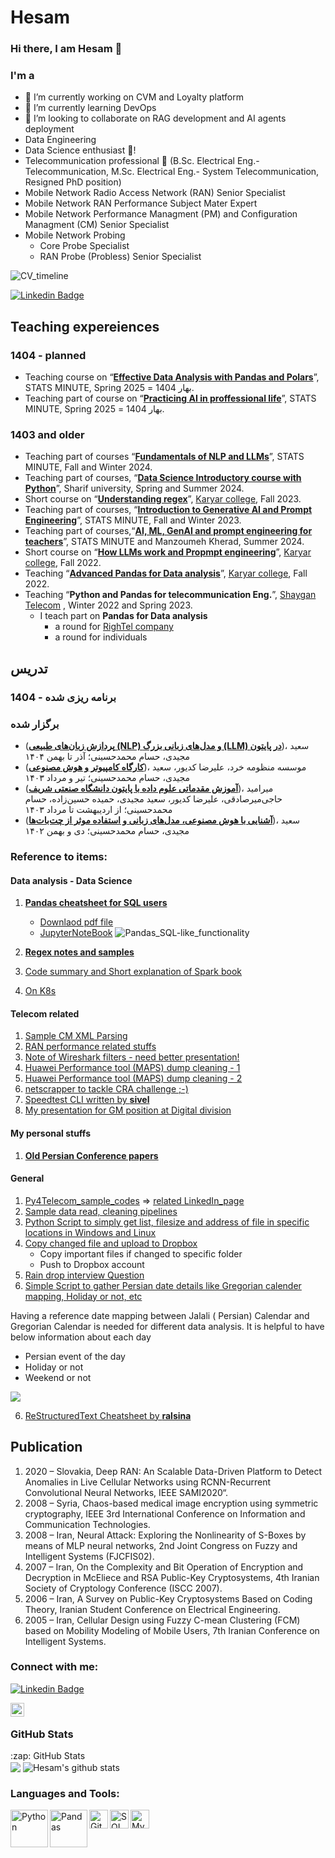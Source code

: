 
<!--
### Hi there 👋

**jupihes/jupihes** is a ✨ _special_ ✨ repository because its `README.md` (this file) appears on your GitHub profile.

Here are some ideas to get you started:

- 🔭 I’m currently working on ...
- 🌱 I’m currently learning ...
- 👯 I’m looking to collaborate on ...
- 🤔 I’m looking for help with ...
- 💬 Ask me about ...
- 📫 How to reach me: ...
- 😄 Pronouns: ...
- ⚡ Fun fact: ...
-->


# Hesam

### Hi there, I am Hesam  👋

### I'm a 
- 🔭 I’m currently working on CVM and Loyalty platform 
- 🌱 I’m currently learning DevOps
- 👯 I’m looking to collaborate on RAG development and AI agents deployment
- Data Engineering 
- Data Science enthusiast 🧮!
- Telecommunication professional 📶 (B.Sc. Electrical Eng.- Telecommunication, M.Sc. Electrical Eng.- System Telecommunication, Resigned PhD position)
- Mobile Network Radio Access Network (RAN) Senior Specialist
- Mobile Network RAN Performance Subject Mater Expert
- Mobile Network Performance Managment (PM) and Configuration Managment (CM) Senior Specialist
- Mobile Network Probing
   - Core Probe Specialist
   - RAN Probe (Probless) Senior Specialist


![CV_timeline](https://github.com/jupihes/jupihes/blob/main/Hesam%20CV%20timeline_2023-08-30.svg)

<a href="https://www.linkedin.com/in/hesam-mohammad-hosseini/" rel="nofollow"><img src="https://camo.githubusercontent.com/a8a9e4265a0c952e808dcac7a16d12b4b5bae40678d9bf82639664058dda31ef/68747470733a2f2f696d672e736869656c64732e696f2f62616467652f2d4c696e6b6564696e2d626c75653f7374796c653d666c6174266c6f676f3d4c696e6b6564696e266c6f676f436f6c6f723d7768697465" alt="Linkedin Badge" data-canonical-src="https://img.shields.io/badge/-Linkedin-blue?style=flat&amp;logo=Linkedin&amp;logoColor=white" style="max-width: 100%;"></a>


## Teaching expereiences

### 1404 - planned
- Teaching course on “[**Effective Data Analysis with Pandas and Polars**](https://d-learn.ir/pyps)”, STATS MINUTE, Spring 2025 = بهار 1404.
- Teaching part of course on “[**Practicing AI in proffessional life**](https://d-learn.ir/ai4p)”, STATS MINUTE, Spring 2025 = بهار 1404.

### **1403 and older**
- Teaching part of courses “[**Fundamentals of NLP and LLMs**](https://d-learn.ir/genai-chbt/)”, STATS MINUTE, Fall and Winter 2024.
- Teaching part of courses, “[**Data Science Introductory course with Python**](https://d-learn.ir/pyds/)”, Sharif university, Spring and Summer 2024.
- Short course on “[**Understanding regex**]()”, [Karyar college](https://kaaryar.ir/), Fall 2023.
- Teaching part of courses, “[**Introduction to Generative AI and Prompt Engineering**]()”, STATS MINUTE, Fall and Winter 2023. 
- Teaching part of courses,“[**AI, ML, GenAI and prompt engineering for teachers**](https://d-learn.ir/cmptr-genai/)”, STATS MINUTE and Manzoumeh Kherad, Summer 2024.
- Short course on “[**How LLMs work and Propmpt engineering**]()”, [Karyar college](https://kaaryar.ir/), Fall 2022.
- Teaching “[**Advanced Pandas for Data analysis**]()”, [Karyar college](https://kaaryar.ir/), Fall 2022.
- Teaching “**Python and Pandas for telecommunication Eng.**”, [Shaygan Telecom](https://shaygan-tele.com/) , Winter 2022 and Spring 2023.
   - I teach part on **Pandas for Data analysis**
      - a round for [RighTel company](https://www.rightel.ir/)
      - a round for individuals 


## تدریس

### برنامه ریزی شده - 1404

### برگزار شده

-  ([**پردازش زبان‌های طبیعی (NLP) و مدل‌های زبانی بزرگ (LLM) در پایتون**](https://d-learn.ir/nlmpy/))، سعید مجیدی، حسام محمدحسینی؛ آذر تا بهمن ۱۴۰۴ 
-  ([**کارگاه کامپیوتر و هوش مصنوعی**](https://d-learn.ir/cmptr-genai/))، موسسه منظومه خرد، علیرضا کدیور، سعید مجیدی، حسام محمدحسینی؛ تیر و مرداد ۱۴۰۳ 
-  ([**آموزش مقدماتی علوم داده با پایتون دانشگاه صنعتی شریف**](https://d-learn.ir/pyds/))، میرامید حاجی‌میرصادقی، علیرضا کدیور، سعید مجیدی، حمیده‌ حسین‌زاده، حسام محمدحسینی؛ از اردیبهشت تا مرداد ۱۴۰۳
-  ([**آشنایی با هوش مصنوعی، مدل‌های زبانی و استفاده موثر از چت‌بات‌ها**](https://d-learn.ir/genai-chbt/))، سعید مجیدی، حسام محمدحسینی؛ دی و بهمن ۱۴۰۲


### Reference to items:
#### Data analysis - Data Science
1. [**Pandas cheatsheet for SQL users**](https://github.com/jupihes/SQL-versus-Pandas)

      - [Downlaod pdf file](https://github.com/jupihes/SQL-versus-Pandas/blob/master/Pandas_SQL-like_functionality.pdf)
      - [JupyterNoteBook](https://github.com/jupihes/SQL-versus-Pandas/blob/master/Pandas%20SQL-like%20functionality.ipynb) ![Pandas_SQL-like_functionality](https://github.com/jupihes/SQL-versus-Pandas/blob/master/page1.png)
        
1. [**Regex notes and samples**](https://github.com/jupihes/Regex-samples/blob/main/README.md)
2. [Code summary and Short explanation of Spark book](https://github.com/jupihes/PySpark-summary)
3. [On K8s](https://github.com/svennam92/kube101)
   
#### Telecom related
1. [Sample CM XML Parsing](https://github.com/jupihes/HTML-parsing)
2. [RAN performance related stuffs](https://github.com/jupihes/RAN-Performance)
3. [Note of Wireshark filters - need better presentation!](https://github.com/jupihes/RAN-Performance/blob/master/WireShark%20Training.txt)
4. [Huawei Performance tool (MAPS) dump cleaning - 1](https://github.com/jupihes/MAPS-clean-up)
5. [Huawei Performance tool (MAPS) dump cleaning - 2](https://github.com/jupihes/load-MAPS-excel-and-clean-up)
6. [netscrapper to tackle CRA challenge ;-)](https://github.com/jupihes/netscrapper)
7. [Speedtest CLI written by **sivel**](https://github.com/sivel/speedtest-cli)
8. [My presentation for GM position at Digital division](https://github.com/jupihes/presentation/blob/master/presentation.rst)
#### My personal stuffs
1. [**Old Persian Conference papers**](https://github.com/jupihes/Old-work-records)

#### General 
1. [Py4Telecom_sample_codes](https://github.com/jupihes/Py4Telecom_sample_code)  $\Rightarrow$  [related LinkedIn_page](https://www.linkedin.com/company/93853835)
2. [Sample data read, cleaning pipelines](https://github.com/jupihes/Sample-pipelines-in-Pandas)
3.  [Python Script to simply get list, filesize and address of file in specific locations in Windows and Linux](https://github.com/jupihes/File-size-summarization)
4. [Copy changed file and upload to Dropbox](https://github.com/jupihes/upload-to-Dropbox)
     - Copy important files if changed to specific folder 
     - Push to Dropbox account
5. [Rain drop interview Question](https://github.com/jupihes/Rain-drop-simulation)
6. [Simple Script to gather Persian date details like Gregorian calender mapping, Holiday or not, etc](https://github.com/jupihes/Persian-Gregorian-date-map-holiday)
 
 Having a reference date mapping between Jalali ( Persian) Calendar and Gregorian Calendar is needed for different data analysis. It is helpful to have below information about each day

   - Persian event of the day
   - Holiday or not
   - Weekend or not 

<div id="wrapper">
    <img src="https://github.com/jupihes/Persian-Georgian-date-map-holiday/raw/master/sample%20view.png" />
</div>


<!-- ![sample output sample](https://github.com/jupihes/Persian-Georgian-date-map-holiday/raw/master/sample%20view.png) -->
 
6. [ReStructuredText Cheatsheet by **ralsina**](https://github.com/ralsina/rst-cheatsheet)



<!--
- 🌱 I’m currently learning everything in Deep Learning,Natural Language Processing 
- 👯 I’m looking to collaborate with other data enthusiasts
- 🥅 Goals: Contribute to Open Source Data Science projects
- ⚡ Fun fact: I love listening to music and nature photography
-->

## Publication

1.	2020 – Slovakia, Deep RAN: An Scalable Data-Driven Platform to Detect Anomalies in Live Cellular Networks using RCNN-Recurrent Convolutional Neural Networks, IEEE SAMI2020“.
2.	2008 – Syria, Chaos-based medical image encryption using symmetric cryptography, IEEE 3rd International Conference on Information and Communication Technologies.
3.	2008 – Iran, Neural Attack: Exploring the Nonlinearity of S-Boxes by means of MLP neural networks, 2nd Joint Congress on Fuzzy and Intelligent Systems (FJCFIS02).
4.	2007 – Iran, On the Complexity and Bit Operation of Encryption and Decryption in McEliece and RSA Public-Key Cryptosystems, 4th Iranian Society of Cryptology Conference (ISCC 2007).
5.	2006 – Iran, A Survey on Public-Key Cryptosystems Based on Coding Theory, Iranian Student Conference on Electrical Engineering.
6.	2005 – Iran, Cellular Design using Fuzzy C-mean Clustering (FCM) based on Mobility Modeling of Mobile Users, 7th Iranian Conference on Intelligent Systems.

### Connect with me:

<a href="https://www.linkedin.com/in/hesam-mohammad-hosseini/" rel="nofollow"><img src="https://camo.githubusercontent.com/a8a9e4265a0c952e808dcac7a16d12b4b5bae40678d9bf82639664058dda31ef/68747470733a2f2f696d672e736869656c64732e696f2f62616467652f2d4c696e6b6564696e2d626c75653f7374796c653d666c6174266c6f676f3d4c696e6b6564696e266c6f676f436f6c6f723d7768697465" alt="Linkedin Badge" data-canonical-src="https://img.shields.io/badge/-Linkedin-blue?style=flat&amp;logo=Linkedin&amp;logoColor=white" style="max-width: 100%;"></a>

[<img align="left" alt="Hesam | LinkedIn" width="22px" src="https://cdn.jsdelivr.net/npm/simple-icons@v3/icons/linkedin.svg" />][linkedin]

<!-- [<img align="left" alt="Chitresh | Instagram" width="22px" src="https://cdn.jsdelivr.net/npm/simple-icons@v3/icons/instagram.svg" />][instagram] -->
<!-- [<img align="left" alt="Chitresh | Twitter" width="22px" src="https://cdn.jsdelivr.net/npm/simple-icons@v3/icons/twitter.svg" />][twitter] -->

<br />

### GitHub Stats

<p align="center">
  
  <summary>:zap: GitHub Stats</summary>
  
  <img align="center" src="https://github-readme-stats.vercel.app/api/top-langs/?username=jupihes&theme=radical&hide_langs_below=1&layout=compact" />

  <img align="center" src="https://github-readme-stats.vercel.app/api?username=jupihes&show_icons=true&theme=radical&line_height=21" alt="Hesam's github stats"/>

</p>

### Languages and Tools:
<img align="left" alt="Python" width="60px" src="https://www.python.org/static/community_logos/python-logo-generic.svg" />
<img align="left" alt="Pandas" width="60px" src="https://pandas.pydata.org/docs/_static/pandas.svg" />
<img align="left" alt="GitHub" width="30px" src="https://raw.githubusercontent.com/github/explore/78df643247d429f6cc873026c0622819ad797942/topics/github/github.png" />

<img align="left" alt="SQL" width="30px" src="https://raw.githubusercontent.com/github/explore/80688e429a7d4ef2fca1e82350fe8e3517d3494d/topics/sql/sql.png" />
<img align="left" alt="MySQL" width="30px" src="https://raw.githubusercontent.com/github/explore/80688e429a7d4ef2fca1e82350fe8e3517d3494d/topics/mysql/mysql.png" />
<!--
<img align="left" alt="Anaconda" width="30px" src="https://raw.githubusercontent.com/simple-icons/simple-icons/develop/icons/anaconda.svg" />
<img src="https://raw.githubusercontent.com/github/explore/80688e429a7d4ef2fca1e82350fe8e3517d3494d/topics/python/python.png" alt="Python" align="left" width="30px">
<img align="left" alt="RStudio" width="30px" src="https://simpleicons.org/icons/rstudio.svg" />
<img align="left" alt="DataCamp" width="30px" src="https://raw.githubusercontent.com/simple-icons/simple-icons/develop/icons/datacamp.svg" />
<img align="left" alt="MongoDB" width="30px" src="https://raw.githubusercontent.com/github/explore/80688e429a7d4ef2fca1e82350fe8e3517d3494d/topics/mongodb/mongodb.png" />
<img align="left" alt="Git" width="30px" src="https://raw.githubusercontent.com/github/explore/80688e429a7d4ef2fca1e82350fe8e3517d3494d/topics/git/git.png" />

<img align="left" alt="Terminal" width="30px" src="https://raw.githubusercontent.com/github/explore/80688e429a7d4ef2fca1e82350fe8e3517d3494d/topics/terminal/terminal.png" />
<img align="left" alt="Tableau" width="30px" src="https://simpleicons.org/icons/tableau.svg" />
<img align="left" alt="Pytorch" width="30px" src="https://simpleicons.org/icons/pytorch.svg" />
<img align="left" alt="Tensorflow" width="30px" src="https://simpleicons.org/icons/tensorflow.svg" />
<img align="left" alt="Stack Overflow" width="30px" src="https://simpleicons.org/icons/stackoverflow.svg" />

-->

<br />



### Profile Visits
![visitors](https://visitor-badge.glitch.me/badge?page_id=jupihes.hesam)

<br />
<br />




<br />
<br />


<p align="center">
  
  <summary>:zap: GitHub Stats</summary>
  
  <img align="center" src="https://github-readme-stats.vercel.app/api/top-langs/?username=jupihes&theme=radical&hide_langs_below=1&layout=compact" />

  <img align="center" src="https://github-readme-stats.vercel.app/api?username=jupihes&show_icons=true&theme=radical&line_height=21" alt="Hesam's github stats"/>

</p>

---
<p align="center">
  
  <summary>:zap: GitHub Stats</summary>
  
  <img align="center" src="https://github-readme-stats.vercel.app/api/top-langs/?username=jupihes&theme=radical&hide_langs_below=1&layout=compact" />

  <img align="center" src="https://github-readme-stats.vercel.app/api?username=jupihes&show_icons=true&theme=radical&line_height=21" alt="Hesam's github stats"/>

</p>

  <summary>:zap: GitHub Stats</summary>
  <img align="center" src="https://github-readme-stats.vercel.app/api/top-langs/?username=jupihes&theme=radical&hide_langs_below=1&layout=compact" />
  <img align="center" src="https://github-readme-stats.vercel.app/api?username=jupihes&show_icons=true&theme=radical&line_height=21" alt="Hesam's github stats"/>

[linkedin]: https://www.linkedin.com/in/hesam-mohammad-hosseini/

<br />
---


#wrapper{
    width:100px;
    overflow:hidden;
}
